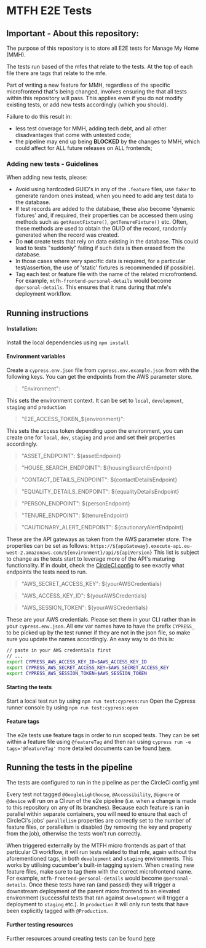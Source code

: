 # MTFH E2E Tests

## Important - About this repository:
The purpose of this repository is to store all E2E tests for Manage My Home (MMH).

The tests run based of the mfes that relate to the tests. At the top of each file there are tags that relate to the mfe. 

Part of writing a new feature for MMH, regardless of the specific microfrontend that's being changed, involves ensuring the that all tests within this repository will pass. This applies even if you do not modify existing tests, or add new tests accordingly (which you should). 

Failure to do this result in:
- less test coverage for MMH, adding tech debt, and all other disadvantages that come with untested code; 
- the pipeline may end up being **BLOCKED** by the changes to MMH, which could affect for ALL future releases on ALL frontends;

### Adding new tests - Guidelines
When adding new tests, please:
- Avoid using hardcoded GUID's in any of the `.feature` files, use `faker` to generate random ones instead, when you need to add any test data to the database.
- If test records are added to the database, these also become 'dynamic fixtures' and, if required, their properties can be accessed them using methods such as `getAssetFixture()`, `getTenureFixture()` etc. Often, these methods are used to obtain the GUID of the record, randomly generated when the record was created.
- Do **not** create tests that rely on data existing in the database. This could lead to tests "suddenly" failing if such data is then erased from the database.
- In those cases where very specific data is required, for a particular test/assertion, the use of 'static' fixtures is recommended (if possible).
- Tag each test or feature file with the name of the related microfrontend. For example, `mtfh-frontend-personal-details` would become `@personal-details`. This ensures that it runs during that mfe's deployment workflow.

## Running instructions
#### Installation:
Install the local dependencies using `npm install`

#### Environment variables
Create a `cypress.env.json` file from `cypress.env.example.json` from  with the following keys. You can get the endpoints from the AWS parameter store.
>"Environment":

This sets the environment context. It can be set to `local`, `development`, `staging` and `production`

>"E2E_ACCESS_TOKEN_${environment}":

This sets the access token depending upon the environment, you can create one for `local`, `dev`, `staging` and `prod` and set their properties accordingly.

>"ASSET_ENDPOINT": ${assetEndpoint}

>"HOUSE_SEARCH_ENDPOINT": ${housingSearchEndpoint}

>"CONTACT_DETAILS_ENDPOINT": ${contactDetailsEndpoint}

>"EQUALITY_DETAILS_ENDPOINT": ${equalityDetailsEndpoint}

>"PERSON_ENDPOINT": ${personEndpoint}

>"TENURE_ENDPOINT": ${tenureEndpoint}

>"CAUTIONARY_ALERT_ENDPOINT": ${cautionaryAlertEndpoint}

These are the API gateways as taken from the AWS parameter store. The properties can be set as follows: `https://${apiGateway}.execute-api.eu-west-2.amazonaws.com/${environment}/api/${apiVersion}`
This list is subject to change as the tests start to leverage more of the API's maturing functionality. If in doubt, check the [CircleCI config](https://github.com/LBHackney-IT/mtfh-tl-e2e-tests/blob/83f7a7c8b13124a7d7ecac845ed5a235abe87fd9/.circleci/config.yml#L87) to see exactly what endpoints the tests need to run.

>"AWS_SECRET_ACCESS_KEY": ${yourAWSCredentials}

>"AWS_ACCESS_KEY_ID": ${yourAWSCredentials}

>"AWS_SESSION_TOKEN": ${yourAWSCredentials}

These are your AWS credentials. Please set them in your CLI rather than in your `cypress.env.json`. All env var names have to have the prefix `CYPRESS_` to be picked up by the test runner if they are not in the json file, so make sure you update the names accordingly. An easy way to do this is:

```bash
// paste in your AWS credentials first
// ...
export CYPRESS_AWS_ACCESS_KEY_ID=$AWS_ACCESS_KEY_ID
export CYPRESS_AWS_SECRET_ACCESS_KEY=$AWS_SECRET_ACCESS_KEY
export CYPRESS_AWS_SESSION_TOKEN=$AWS_SESSION_TOKEN
```

#### Starting the tests
Start a local test run by using `npm run test:cypress:run`
Open the Cypress runner console by using `npm run test:cypress:open`

#### Feature tags
The e2e tests use feature tags in order to run scoped tests. They can be set within a feature file using `@featureTag` and then ran using `cypress run -e tags='@featureTag'` more detailed documents can be found [here](https://github.com/TheBrainFamily/cypress-cucumber-preprocessor#running-tagged-tests).

## Running the tests in the pipeline
The tests are configured to run in the pipeline as per the CircleCi config.yml

Every test not tagged `@GoogleLighthouse`, `@Accessibility`, `@ignore` or `@device` will run on a CI run of the e2e pipeline (i.e. when a change is made to this repository on any of its branches). Because each feature is ran in parallel within separate containers, you will need to ensure that each of CircleCi's jobs' `parallelism` properties are correctly set to the number of feature files, or parallelism is disabled (by removing the key and property from the job), otherwise the tests won't run correctly.

When triggered externally by the MTFH micro frontends as part of that particular CI workflow, it will  run tests related to that mfe, again without the aforementioned tags, in both `development` and `staging` environments. This works by utilising cucumber's built-in tagging system. When creating new feature files, make sure to tag them with the correct microfrontend name. For example, `mtfh-frontend-personal-details` would become `@personal-details`. Once these tests have ran (and passed) they will trigger a downstream deployment of the parent micro frontend to an elevated environment (successful tests that ran against `development` will trigger a deployment to `staging` etc.). In `production` it will only run tests that have been explicitly tagged with `@Production`. 

#### Further testing resources
Further resources around creating tests can be found [here](https://drive.google.com/drive/folders/1XRqzngDYWvpfeJov1hbyJ_vBa88Ex2R4)